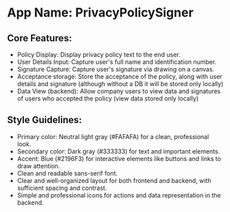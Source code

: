 # **App Name**: PrivacyPolicySigner

## Core Features:

- Policy Display: Display privacy policy text to the end user.
- User Details Input: Capture user's full name and identification number.
- Signature Capture: Capture user's signature via drawing on a canvas.
- Acceptance storage: Store the acceptance of the policy, along with user details and signature (although without a DB it will be stored only locally)
- Data View (backend): Allow company users to view data and signatures of users who accepted the policy (view data stored only locally)

## Style Guidelines:

- Primary color: Neutral light gray (#FAFAFA) for a clean, professional look.
- Secondary color: Dark gray (#333333) for text and important elements.
- Accent: Blue (#2196F3) for interactive elements like buttons and links to draw attention.
- Clean and readable sans-serif font.
- Clear and well-organized layout for both frontend and backend, with sufficient spacing and contrast.
- Simple and professional icons for actions and data representation in the backend.